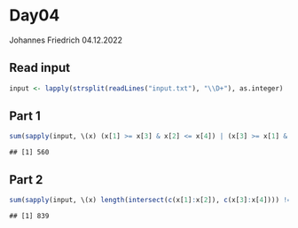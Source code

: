 Day04
================
Johannes Friedrich
04.12.2022

## Read input

``` r
input <- lapply(strsplit(readLines("input.txt"), "\\D+"), as.integer)
```

## Part 1

``` r
sum(sapply(input, \(x) (x[1] >= x[3] & x[2] <= x[4]) | (x[3] >= x[1] & x[4] <= x[2])))
```

    ## [1] 560

## Part 2

``` r
sum(sapply(input, \(x) length(intersect(c(x[1]:x[2]), c(x[3]:x[4]))) != 0))
```

    ## [1] 839
